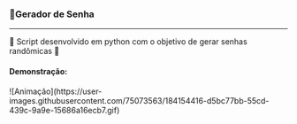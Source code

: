 <h3>🔑Gerador de Senha</h3>
<hr>
<p> 🔐 Script desenvolvido em python com o objetivo de gerar senhas randômicas 🔐</p>
<h4> Demonstração: </h4>
![Animação](https://user-images.githubusercontent.com/75073563/184154416-d5bc77bb-55cd-439c-9a9e-15686a16ecb7.gif)
